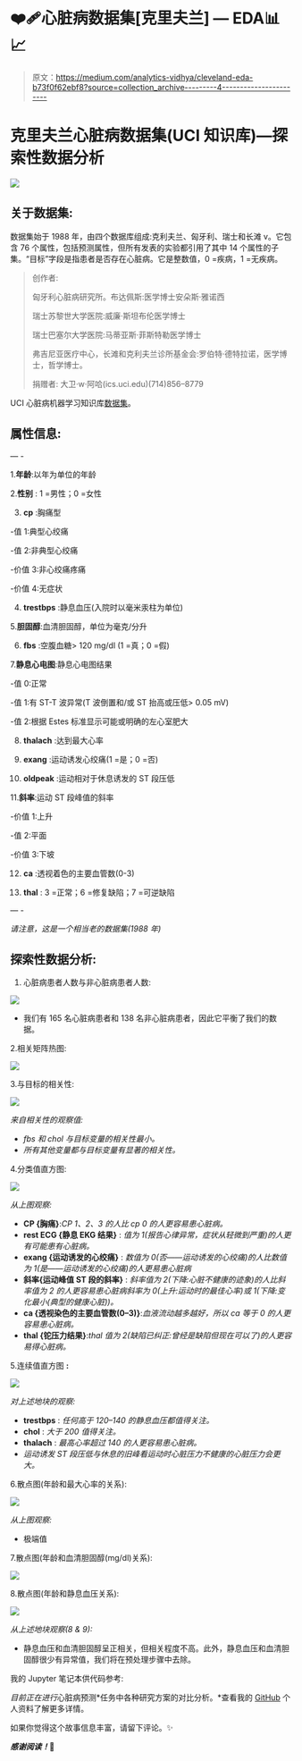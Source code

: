 # ❤️‍🩹心脏病数据集[克里夫兰] — EDA📊📈

> 原文：<https://medium.com/analytics-vidhya/cleveland-eda-b73f0f62ebf8?source=collection_archive---------4----------------------->

# 克里夫兰心脏病数据集(UCI 知识库)—探索性数据分析

![](img/0f3a269a5ec4561dbf6e3c3d154fb881.png)

## **关于数据集:**

数据集始于 1988 年，由四个数据库组成:克利夫兰、匈牙利、瑞士和长滩 v。它包含 76 个属性，包括预测属性，但所有发表的实验都引用了其中 14 个属性的子集。“目标”字段是指患者是否存在心脏病。它是整数值，0 =疾病，1 =无疾病。

> 创作者:
> 
> 匈牙利心脏病研究所。布达佩斯:医学博士安朵斯·雅诺西
> 
> 瑞士苏黎世大学医院:威廉·斯坦布伦医学博士
> 
> 瑞士巴塞尔大学医院:马蒂亚斯·菲斯特勒医学博士
> 
> 弗吉尼亚医疗中心，长滩和克利夫兰诊所基金会:罗伯特·德特拉诺，医学博士，哲学博士。
> 
> 捐赠者:
> 大卫·w·阿哈(ics.uci.edu)(714)856–8779

UCI 心脏病机器学习知识库[数据集](http://archive.ics.uci.edu/ml/datasets/heart+disease)。

## **属性信息:**

— -

1.**年龄**:以年为单位的年龄

2.**性别** : 1 =男性；0 =女性

3. **cp** :胸痛型

-值 1:典型心绞痛

-值 2:非典型心绞痛

-价值 3:非心绞痛疼痛

-价值 4:无症状

4. **trestbps** :静息血压(入院时以毫米汞柱为单位)

5.**胆固醇**:血清胆固醇，单位为毫克/分升

6. **fbs** :空腹血糖> 120 mg/dl (1 =真；0 =假)

7.**静息心电图**:静息心电图结果

-值 0:正常

-值 1:有 ST-T 波异常(T 波倒置和/或 ST 抬高或压低> 0.05 mV)

-值 2:根据 Estes 标准显示可能或明确的左心室肥大

8. **thalach** :达到最大心率

9. **exang** :运动诱发心绞痛(1 =是；0 =否)

10. **oldpeak** :运动相对于休息诱发的 ST 段压低

11.**斜率**:运动 ST 段峰值的斜率

-价值 1:上升

-值 2:平面

-价值 3:下坡

12. **ca** :透视着色的主要血管数(0-3)

13. **thal** : 3 =正常；6 =修复缺陷；7 =可逆缺陷

— -

*请注意，这是一个相当老的数据集(1988 年)*

## 探索性数据分析:

1.  心脏病患者人数与非心脏病患者人数:

![](img/b8ec9f98670695d3144b6bc1a2f9dcc2.png)

*   我们有 165 名心脏病患者和 138 名非心脏病患者，因此它平衡了我们的数据。

2.相关矩阵热图:

![](img/b8374cff552b4fff3952edde4634f577.png)

3.与目标的相关性:

![](img/67d3f8b2fa3ada40f49c252d972a4478.png)

*来自相关性的观察值:*

*   *fbs 和 chol 与目标变量的相关性最小。*
*   *所有其他变量都与目标变量有显著的相关性。*

4.分类值直方图:

![](img/3bf76ce819c2d0e1f3ca8480ae1cd55a.png)

*从上图观察:*

*   **CP {胸痛}**:*CP 1、2、3 的人比 cp 0 的人更容易患心脏病。*
*   **rest ECG {静息 EKG 结果}** : *值为 1(报告心律异常，症状从轻微到严重)的人更有可能患有心脏病。*
*   **exang {运动诱发的心绞痛}** : *数值为 0(否——运动诱发的心绞痛)的人比数值为 1(是——运动诱发的心绞痛)的人更易患心脏病*
*   **斜率{运动峰值 ST 段的斜率}** : *斜率值为 2(下降:心脏不健康的迹象)的人比斜率值为 2 的人更容易患心脏病斜率为 0(上升:运动时的最佳心率)或 1(下降:变化最小(典型的健康心脏))。*
*   **ca {透视染色的主要血管数(0–3)}**:*血液流动越多越好，所以 ca 等于 0 的人更容易患心脏病。*
*   **thal {铊压力结果}**:*thal 值为 2(缺陷已纠正:曾经是缺陷但现在可以了)的人更容易得心脏病。*

5.连续值直方图 **:**

![](img/d43934fb2b76b632783d52539b48ad9c.png)

*对上述地块的观察:*

*   **trestbps** : *任何高于 120–140 的静息血压都值得关注。*
*   **chol** : *大于 200 值得关注。*
*   **thalach** : *最高心率超过 140 的人更容易患心脏病。*
*   *运动诱发 ST 段压低与休息的旧峰看运动时心脏压力不健康的心脏压力会更大。*

6.散点图(年龄和最大心率的关系):

![](img/2dbbc7a5a619797f9d3ae84414b3a892.png)

*从上图观察:*

*   极端值

7.散点图(年龄和血清胆固醇(mg/dl)关系):

![](img/ff2260d8a6ab03413474e5eb03ffcdf7.png)

8.散点图(年龄和静息血压关系):

![](img/104b4a23453b4dd1b5f21f3df9b9d052.png)

*从上述地块观察(8 & 9):*

*   静息血压和血清胆固醇呈正相关，但相关程度不高。此外，静息血压和血清胆固醇很少有异常值，我们将在预处理步骤中去除。

我的 Jupyter 笔记本供代码参考:

*目前正在进行*心脏病预测*任务中各种研究方案的对比分析。*查看我的 [GitHub](https://github.com/shubamsumbria66) 个人资料了解更多详情。

如果你觉得这个故事信息丰富，请留下评论。✨

***感谢阅读！*🤗**